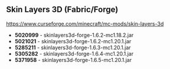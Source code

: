 ## Skin Layers 3D (Fabric/Forge)
https://www.curseforge.com/minecraft/mc-mods/skin-layers-3d

- **5020999** - skinlayers3d-forge-1.6.2-mc1.18.2.jar
- **5021021** - skinlayers3d-forge-1.6.2-mc1.20.1.jar
- **5285211** - skinlayers3d-forge-1.6.3-mc1.20.1.jar
- **5305282** - skinlayers3d-forge-1.6.4-mc1.20.1.jar
- **5371958** - skinlayers3d-forge-1.6.5-mc1.20.1.jar
